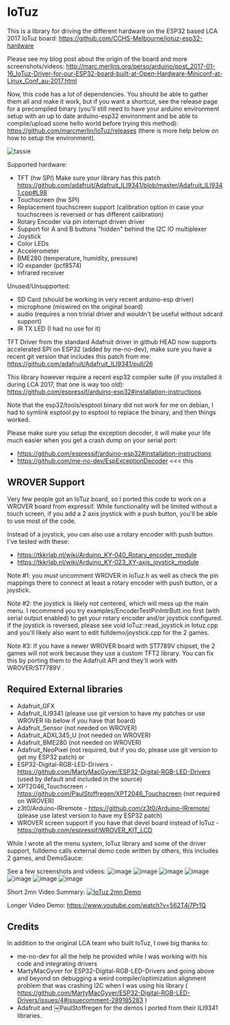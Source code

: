 IoTuz
=====
This is a library for driving the different hardware on the ESP32 based LCA 2017 IoTuz board:
https://github.com/CCHS-Melbourne/iotuz-esp32-hardware

Please see my blog post about the origin of the board and more screenshots/videos:
http://marc.merlins.org/perso/arduino/post_2017-01-16_IoTuz-Driver-for-our-ESP32-board-built-at-Open-Hardware-Miniconf-at-Linux_Conf_au-2017.html

Now, this code has a lot of dependencies. You should be able to gather them all and make it work, but if you want a shortcut, see the release page for a precompiled binary (you'll still need to have your arduino environment setup with an up to date arduino-esp32 environment and be able to compile/upload some hello world before trying this method): https://github.com/marcmerlin/IoTuz/releases (there is more help below on how to setup the environment).

![tassie](https://cloud.githubusercontent.com/assets/1369412/23584813/3b8b49a8-0121-11e7-9833-13882e22dcd4.jpg)

Supported hardware:
- TFT (hw SPI)
  Make sure your library has this patch 
  https://github.com/adafruit/Adafruit_ILI9341/blob/master/Adafruit_ILI9341.cpp#L98
- Touchscreen (hw SPI)
- Replacement touchscreen support (calibration option in case your touchscreen is reversed or has different calibration)
- Rotary Encoder via pin interrupt driven driver
- Support for A and B buttons "hidden" behind the I2C IO multiplexer
- Joystick
- Color LEDs
- Accelerometer
- BME280 (temperature, humidity, pressure)
- IO expander (pcf8574)
- Infrared receiver

Unused/Unsupported:
- SD Card (should be working in very recent arduino-esp driver)
- microphone (miswired on the original board)
- audio (requires a non trivial driver and wouldn't be useful without sdcard support)
- IR TX LED (I had no use for it)

TFT Driver from the standard Adafruit driver in github HEAD now supports 
accelerated SPI on ESP32 (added by me-no-dev), make sure you have a recent
git version that includes this patch from me:
https://github.com/adafruit/Adafruit_ILI9341/pull/26

This library however require a recent esp32 compiler suite (if you installed it during
LCA 2017, that one is way too old):
https://github.com/espressif/arduino-esp32#installation-instructions 

Note that the esp32/tools/esptool binary did not work for me on debian, I had to symlink
esptool.py to esptool to replace the binary, and then things worked.

Please make sure you setup the exception decoder, it will make your life much
easier when you get a crash dump on your serial port:
- https://github.com/espressif/arduino-esp32#installation-instructions 
- https://github.com/me-no-dev/EspExceptionDecoder <<< this

WROVER Support
--------------
Very few people got an IoTuz board, so I ported this code to work on a WROVER board
from expressif. While functionality will be limited without a touch screen, if you add
a 2 axis joystick with a push button, you'll be able to use most of the code.

Instead of a joystick, you can also use a rotary encoder with push button.
I've tested with these:
- https://tkkrlab.nl/wiki/Arduino_KY-040_Rotary_encoder_module
- https://tkkrlab.nl/wiki/Arduino_KY-023_XY-axis_joystick_module

Note #1: you *must* uncomment WROVER in IoTuz.h as well as check the pin mappings there
to connect at least a rotary encoder with push button, or a joystick.

Note #2: the joystick is likely not centered, which will mess up the main menu.
I recommend you try examples/EncoderTestPinIntrButt.ino first (with serial output enabled)
to get your rotary encoder and/or joystick configured.  
If the joystick is reversed, please see void IoTuz::read_joystick in Iotuz.cpp and you'll likely
also want to edit fulldemo/joystick.cpp for the 2 games.

Note #3: If you have a newer WROVER board with ST7789V chipset, the 2 games will not work because they
use a custom TFT2 library. You can fix this by porting them to the Adafruit API and they'll work with 
WROVER/ST7789V .


Required External libraries
---------------------------
- Adafruit_GFX
- Adafruit_ILI9341 (please use git version to have my patches or use WROVER lib below if you have that board)
- Adafruit_Sensor (not needed on WROVER)
- Adafruit_ADXL345_U (not needed on WROVER)
- Adafruit_BME280 (not needed on WROVER)
- Adafruit_NeoPixel (not required, but if you do, please use git version to get my ESP32 patch) or
- ESP32-Digital-RGB-LED-Drivers - https://github.com/MartyMacGyver/ESP32-Digital-RGB-LED-Drivers (used by default and included in the source)
- XPT2046_Touchscreen - https://github.com/PaulStoffregen/XPT2046_Touchscreen (not required on WROVER)
- z3t0/Arduino-IRremote - https://github.com/z3t0/Arduino-IRremote/ (please use latest version to have my ESP32 patch)
- WROVER screen support if you have that devel board instead of IoTuz - https://github.com/espressif/WROVER_KIT_LCD

While I wrote all the menu system, IoTuz library and some of the driver support, fulldemo calls 
external demo code written by others, this includes 2 games, and DemoSauce:


See a few screenshots and videos:
![image](https://cloud.githubusercontent.com/assets/1369412/25074744/82b7619c-22b7-11e7-8e0c-99e2d5e20826.png)
![image](https://cloud.githubusercontent.com/assets/1369412/25074745/89e531d8-22b7-11e7-9e5a-e26123518ce0.png)
![image](https://cloud.githubusercontent.com/assets/1369412/25074746/9147f514-22b7-11e7-9125-09b0230f81fd.png)
![image](https://cloud.githubusercontent.com/assets/1369412/25074748/991a8cca-22b7-11e7-9467-843c9a7dc7df.png)
![image](https://cloud.githubusercontent.com/assets/1369412/25074751/9fe893bc-22b7-11e7-91ac-cc3f231a4338.png)
![image](https://cloud.githubusercontent.com/assets/1369412/23584753/a0dd0492-011f-11e7-9898-dd428205e552.png)
![image](https://cloud.githubusercontent.com/assets/1369412/23584755/a81af3a4-011f-11e7-89b6-86de0ad00fcd.png)


Short 2mn Video Summary:
[![IoTuz 2mn Demo](https://cloud.githubusercontent.com/assets/1369412/25075092/d2f4a828-22c0-11e7-8145-6690db60127b.jpg)](https://youtu.be/Kvcvpdip12A "IoTuz 2mn Demo")

Longer Video Demo: https://www.youtube.com/watch?v=562T4j7Pr1Q



Credits
-------
In addition to the original LCA team who built IoTuz, I owe big thanks to:
- me-no-dev for all the help he provided while I was working with his code and integrating drivers
- MartyMacGyver for ESP32-Digital-RGB-LED-Drivers and going above and beyond on debugging
a weird compiler/optimization alignment problem that was crashing I2C when I was using his library ( https://github.com/MartyMacGyver/ESP32-Digital-RGB-LED-Drivers/issues/4#issuecomment-289185283 )
- Adafruit and ￼PaulStoffregen for the demos I ported from their ILI9341 libraries.
